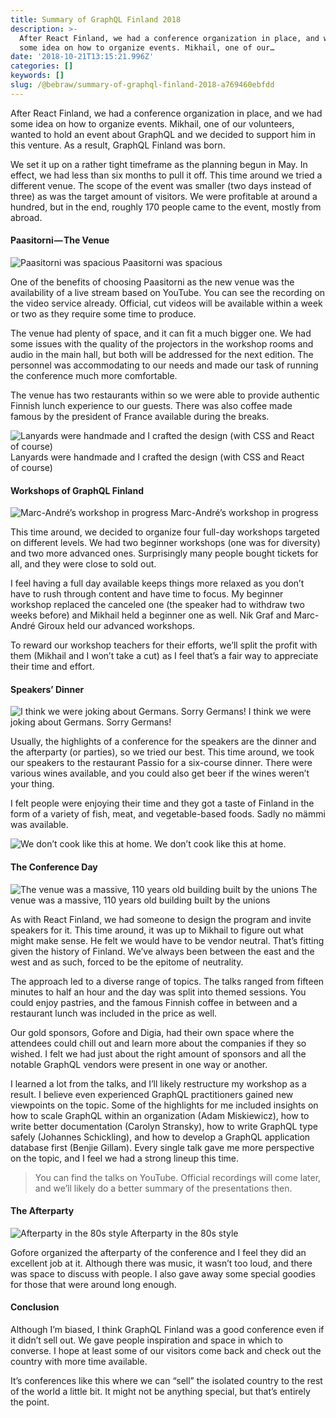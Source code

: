 ```yaml
---
title: Summary of GraphQL Finland 2018
description: >-
  After React Finland, we had a conference organization in place, and we had
  some idea on how to organize events. Mikhail, one of our…
date: '2018-10-21T13:15:21.996Z'
categories: []
keywords: []
slug: /@bebraw/summary-of-graphql-finland-2018-a769460ebfdd
---
```


After React Finland, we had a conference organization in place, and we had some idea on how to organize events. Mikhail, one of our volunteers, wanted to hold an event about GraphQL and we decided to support him in this venture. As a result, GraphQL Finland was born.

We set it up on a rather tight timeframe as the planning begun in May. In effect, we had less than six months to pull it off. This time around we tried a different venue. The scope of the event was smaller (two days instead of three) as was the target amount of visitors. We were profitable at around a hundred, but in the end, roughly 170 people came to the event, mostly from abroad.

#### Paasitorni — The Venue

![Paasitorni was spacious](img/1__f1EeO3KT082qO8lZMvpNew.jpeg)
Paasitorni was spacious

One of the benefits of choosing Paasitorni as the new venue was the availability of a live stream based on YouTube. You can see the recording on the video service already. Official, cut videos will be available within a week or two as they require some time to produce.

The venue had plenty of space, and it can fit a much bigger one. We had some issues with the quality of the projectors in the workshop rooms and audio in the main hall, but both will be addressed for the next edition. The personnel was accommodating to our needs and made our task of running the conference much more comfortable.

The venue has two restaurants within so we were able to provide authentic Finnish lunch experience to our guests. There was also coffee made famous by the president of France available during the breaks.

![Lanyards were handmade and I crafted the design (with CSS and React of course)](img/1__2mHylzaFJgLYdvMd6XyxGw.jpeg)
Lanyards were handmade and I crafted the design (with CSS and React of course)

#### Workshops of GraphQL Finland

![Marc-André’s workshop in progress](img/1__HTo3XXrjH1SpPV7WuTwntQ.jpeg)
Marc-André’s workshop in progress

This time around, we decided to organize four full-day workshops targeted on different levels. We had two beginner workshops (one was for diversity) and two more advanced ones. Surprisingly many people bought tickets for all, and they were close to sold out.

I feel having a full day available keeps things more relaxed as you don’t have to rush through content and have time to focus. My beginner workshop replaced the canceled one (the speaker had to withdraw two weeks before) and Mikhail held a beginner one as well. Nik Graf and Marc-André Giroux held our advanced workshops.

To reward our workshop teachers for their efforts, we’ll split the profit with them (Mikhail and I won’t take a cut) as I feel that’s a fair way to appreciate their time and effort.

#### Speakers’ Dinner

![I think we were joking about Germans. Sorry Germans!](img/1__vPiMgLUh9eBQP55d2HyUhA.jpeg)
I think we were joking about Germans. Sorry Germans!

Usually, the highlights of a conference for the speakers are the dinner and the afterparty (or parties), so we tried our best. This time around, we took our speakers to the restaurant Passio for a six-course dinner. There were various wines available, and you could also get beer if the wines weren’t your thing.

I felt people were enjoying their time and they got a taste of Finland in the form of a variety of fish, meat, and vegetable-based foods. Sadly no mämmi was available.

![We don’t cook like this at home.](img/1__x__zkJSb2sMh2g1GDaphksg.jpeg)
We don’t cook like this at home.

#### The Conference Day

![The venue was a massive, 110 years old building built by the unions](img/1____XPFFREABrkifELO9yJfzg.jpeg)
The venue was a massive, 110 years old building built by the unions

As with React Finland, we had someone to design the program and invite speakers for it. This time around, it was up to Mikhail to figure out what might make sense. He felt we would have to be vendor neutral. That’s fitting given the history of Finland. We’ve always been between the east and the west and as such, forced to be the epitome of neutrality.

The approach led to a diverse range of topics. The talks ranged from fifteen minutes to half an hour and the day was split into themed sessions. You could enjoy pastries, and the famous Finnish coffee in between and a restaurant lunch was included in the price as well.

Our gold sponsors, Gofore and Digia, had their own space where the attendees could chill out and learn more about the companies if they so wished. I felt we had just about the right amount of sponsors and all the notable GraphQL vendors were present in one way or another.

I learned a lot from the talks, and I’ll likely restructure my workshop as a result. I believe even experienced GraphQL practitioners gained new viewpoints on the topic. Some of the highlights for me included insights on how to scale GraphQL within an organization (Adam Miskiewicz), how to write better documentation (Carolyn Stransky), how to write GraphQL type safely (Johannes Schickling), and how to develop a GraphQL application database first (Benjie Gillam). Every single talk gave me more perspective on the topic, and I feel we had a strong lineup this time.

> You can find the talks on YouTube. Official recordings will come later, and we’ll likely do a better summary of the presentations then.

#### The Afterparty

![Afterparty in the 80s style](img/1__MTHNsN2ZJTIu5__dgzYZZAg.jpeg)
Afterparty in the 80s style

Gofore organized the afterparty of the conference and I feel they did an excellent job at it. Although there was music, it wasn’t too loud, and there was space to discuss with people. I also gave away some special goodies for those that were around long enough.

#### Conclusion

Although I’m biased, I think GraphQL Finland was a good conference even if it didn’t sell out. We gave people inspiration and space in which to converse. I hope at least some of our visitors come back and check out the country with more time available.

It’s conferences like this where we can “sell” the isolated country to the rest of the world a little bit. It might not be anything special, but that’s entirely the point.